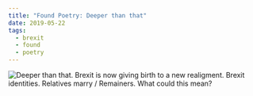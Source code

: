 ```yaml
---
title: "Found Poetry: Deeper than that"
date: 2019-05-22
tags:
  - brexit
  - found
  - poetry
---
```


![Deeper than that. Brexit is now giving birth to a new realigment. Brexit identities.  Relatives marry / Remainers. What could this mean?](https://s3-eu-west-1.amazonaws.com/domchristie/deeper_than_that.jpg)
